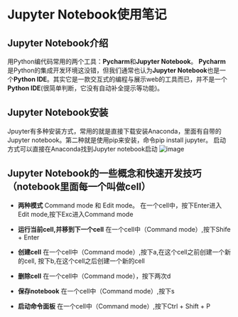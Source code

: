 # Jupyter Notebook使用笔记
## Jupyter Notebook介绍

用Python编代码常用的两个工具：**Pycharm**和**Jupyter Notebook**。
**Pycharm**是Python的集成开发环境这没错，但我们通常也认为**Jupyter Notebook**也是一个**Python IDE**。其实它是一款交互式的编程与展示web的工具而已，并不是一个**Python IDE**(很简单判断，它没有自动补全提示等功能)。

## Jupyter Notebook安装
Jpuyter有多种安装方式，常用的就是直接下载安装Anaconda，里面有自带的Jupyter notebook。第二种就是使用pip来安装，命令pip install jupyter。
启动方式可以直接在Anaconda找到Jupyter notebook启动
![image](https://github.com/MingQuanXu/Notes-of-using-Jupyter-Notebook-/Photo.JPG)

## Jupyter Notebook的一些概念和快速开发技巧（notebook里面每一个叫做cell）

* **两种模式**
Command mode 和 Edit mode。 在一个cell中，按下Enter进入Edit mode,按下Exc进入Command mode

* **运行当前cell,并移到下一个cell**
在一个cell中（Command mode）,按下Shife + Enter

* **创建cell**
在一个cell中（Command mode）,按下a,在这个cell之前创建一个新的cell, 按下b,在这个cell之后创建一个新的cell

* **删除cell**
在一个cell中（Command mode），按下两次d

* **保存notebook**
在一个cell中（Command mode）,按下s

* **启动命令面板**
在一个cell中（Command mode）,按下Ctrl + Shift + P